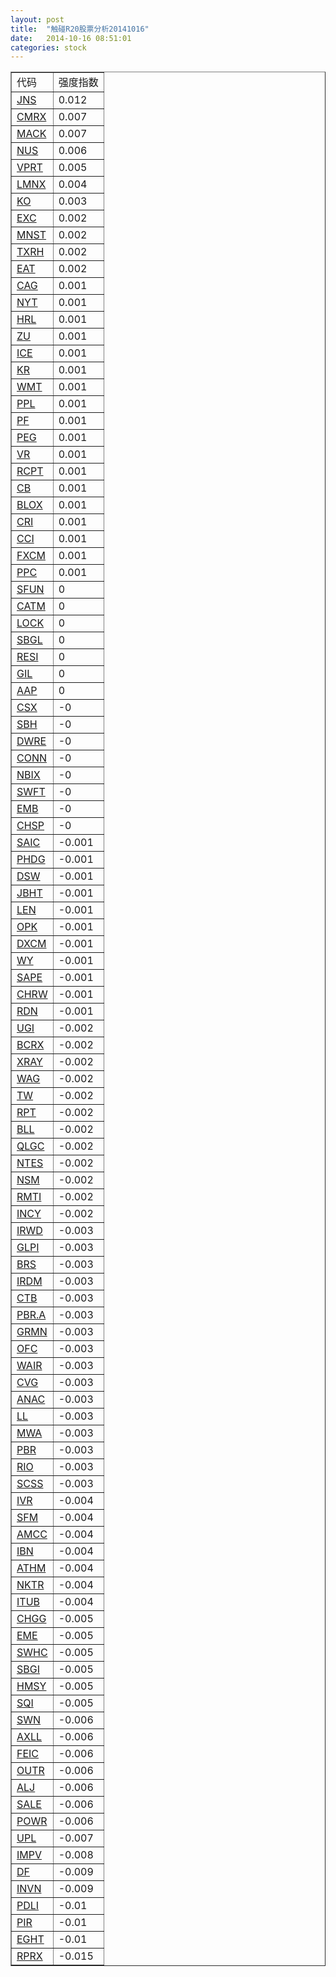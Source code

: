```yaml
---
layout: post
title:  "触碰R20股票分析20141016"
date:   2014-10-16 08:51:01
categories: stock
---
```

<table border="1">
 <tr>
 <td>代码</td>
 <td>强度指数</td>
</tr>
  <tr><td><a href="http://stock.finance.sina.com.cn/usstock/quotes/JNS.html" target="_blank">JNS</a></td><td>0.012</td></tr>
  <tr><td><a href="http://stock.finance.sina.com.cn/usstock/quotes/CMRX.html" target="_blank">CMRX</a></td><td>0.007</td></tr>
  <tr><td><a href="http://stock.finance.sina.com.cn/usstock/quotes/MACK.html" target="_blank">MACK</a></td><td>0.007</td></tr>
  <tr><td><a href="http://stock.finance.sina.com.cn/usstock/quotes/NUS.html" target="_blank">NUS</a></td><td>0.006</td></tr>
  <tr><td><a href="http://stock.finance.sina.com.cn/usstock/quotes/VPRT.html" target="_blank">VPRT</a></td><td>0.005</td></tr>
  <tr><td><a href="http://stock.finance.sina.com.cn/usstock/quotes/LMNX.html" target="_blank">LMNX</a></td><td>0.004</td></tr>
  <tr><td><a href="http://stock.finance.sina.com.cn/usstock/quotes/KO.html" target="_blank">KO</a></td><td>0.003</td></tr>
  <tr><td><a href="http://stock.finance.sina.com.cn/usstock/quotes/EXC.html" target="_blank">EXC</a></td><td>0.002</td></tr>
  <tr><td><a href="http://stock.finance.sina.com.cn/usstock/quotes/MNST.html" target="_blank">MNST</a></td><td>0.002</td></tr>
  <tr><td><a href="http://stock.finance.sina.com.cn/usstock/quotes/TXRH.html" target="_blank">TXRH</a></td><td>0.002</td></tr>
  <tr><td><a href="http://stock.finance.sina.com.cn/usstock/quotes/EAT.html" target="_blank">EAT</a></td><td>0.002</td></tr>
  <tr><td><a href="http://stock.finance.sina.com.cn/usstock/quotes/CAG.html" target="_blank">CAG</a></td><td>0.001</td></tr>
  <tr><td><a href="http://stock.finance.sina.com.cn/usstock/quotes/NYT.html" target="_blank">NYT</a></td><td>0.001</td></tr>
  <tr><td><a href="http://stock.finance.sina.com.cn/usstock/quotes/HRL.html" target="_blank">HRL</a></td><td>0.001</td></tr>
  <tr><td><a href="http://stock.finance.sina.com.cn/usstock/quotes/ZU.html" target="_blank">ZU</a></td><td>0.001</td></tr>
  <tr><td><a href="http://stock.finance.sina.com.cn/usstock/quotes/ICE.html" target="_blank">ICE</a></td><td>0.001</td></tr>
  <tr><td><a href="http://stock.finance.sina.com.cn/usstock/quotes/KR.html" target="_blank">KR</a></td><td>0.001</td></tr>
  <tr><td><a href="http://stock.finance.sina.com.cn/usstock/quotes/WMT.html" target="_blank">WMT</a></td><td>0.001</td></tr>
  <tr><td><a href="http://stock.finance.sina.com.cn/usstock/quotes/PPL.html" target="_blank">PPL</a></td><td>0.001</td></tr>
  <tr><td><a href="http://stock.finance.sina.com.cn/usstock/quotes/PF.html" target="_blank">PF</a></td><td>0.001</td></tr>
  <tr><td><a href="http://stock.finance.sina.com.cn/usstock/quotes/PEG.html" target="_blank">PEG</a></td><td>0.001</td></tr>
  <tr><td><a href="http://stock.finance.sina.com.cn/usstock/quotes/VR.html" target="_blank">VR</a></td><td>0.001</td></tr>
  <tr><td><a href="http://stock.finance.sina.com.cn/usstock/quotes/RCPT.html" target="_blank">RCPT</a></td><td>0.001</td></tr>
  <tr><td><a href="http://stock.finance.sina.com.cn/usstock/quotes/CB.html" target="_blank">CB</a></td><td>0.001</td></tr>
  <tr><td><a href="http://stock.finance.sina.com.cn/usstock/quotes/BLOX.html" target="_blank">BLOX</a></td><td>0.001</td></tr>
  <tr><td><a href="http://stock.finance.sina.com.cn/usstock/quotes/CRI.html" target="_blank">CRI</a></td><td>0.001</td></tr>
  <tr><td><a href="http://stock.finance.sina.com.cn/usstock/quotes/CCI.html" target="_blank">CCI</a></td><td>0.001</td></tr>
  <tr><td><a href="http://stock.finance.sina.com.cn/usstock/quotes/FXCM.html" target="_blank">FXCM</a></td><td>0.001</td></tr>
  <tr><td><a href="http://stock.finance.sina.com.cn/usstock/quotes/PPC.html" target="_blank">PPC</a></td><td>0.001</td></tr>
  <tr><td><a href="http://stock.finance.sina.com.cn/usstock/quotes/SFUN.html" target="_blank">SFUN</a></td><td>0</td></tr>
  <tr><td><a href="http://stock.finance.sina.com.cn/usstock/quotes/CATM.html" target="_blank">CATM</a></td><td>0</td></tr>
  <tr><td><a href="http://stock.finance.sina.com.cn/usstock/quotes/LOCK.html" target="_blank">LOCK</a></td><td>0</td></tr>
  <tr><td><a href="http://stock.finance.sina.com.cn/usstock/quotes/SBGL.html" target="_blank">SBGL</a></td><td>0</td></tr>
  <tr><td><a href="http://stock.finance.sina.com.cn/usstock/quotes/RESI.html" target="_blank">RESI</a></td><td>0</td></tr>
  <tr><td><a href="http://stock.finance.sina.com.cn/usstock/quotes/GIL.html" target="_blank">GIL</a></td><td>0</td></tr>
  <tr><td><a href="http://stock.finance.sina.com.cn/usstock/quotes/AAP.html" target="_blank">AAP</a></td><td>0</td></tr>
  <tr><td><a href="http://stock.finance.sina.com.cn/usstock/quotes/CSX.html" target="_blank">CSX</a></td><td>-0</td></tr>
  <tr><td><a href="http://stock.finance.sina.com.cn/usstock/quotes/SBH.html" target="_blank">SBH</a></td><td>-0</td></tr>
  <tr><td><a href="http://stock.finance.sina.com.cn/usstock/quotes/DWRE.html" target="_blank">DWRE</a></td><td>-0</td></tr>
  <tr><td><a href="http://stock.finance.sina.com.cn/usstock/quotes/CONN.html" target="_blank">CONN</a></td><td>-0</td></tr>
  <tr><td><a href="http://stock.finance.sina.com.cn/usstock/quotes/NBIX.html" target="_blank">NBIX</a></td><td>-0</td></tr>
  <tr><td><a href="http://stock.finance.sina.com.cn/usstock/quotes/SWFT.html" target="_blank">SWFT</a></td><td>-0</td></tr>
  <tr><td><a href="http://stock.finance.sina.com.cn/usstock/quotes/EMB.html" target="_blank">EMB</a></td><td>-0</td></tr>
  <tr><td><a href="http://stock.finance.sina.com.cn/usstock/quotes/CHSP.html" target="_blank">CHSP</a></td><td>-0</td></tr>
  <tr><td><a href="http://stock.finance.sina.com.cn/usstock/quotes/SAIC.html" target="_blank">SAIC</a></td><td>-0.001</td></tr>
  <tr><td><a href="http://stock.finance.sina.com.cn/usstock/quotes/PHDG.html" target="_blank">PHDG</a></td><td>-0.001</td></tr>
  <tr><td><a href="http://stock.finance.sina.com.cn/usstock/quotes/DSW.html" target="_blank">DSW</a></td><td>-0.001</td></tr>
  <tr><td><a href="http://stock.finance.sina.com.cn/usstock/quotes/JBHT.html" target="_blank">JBHT</a></td><td>-0.001</td></tr>
  <tr><td><a href="http://stock.finance.sina.com.cn/usstock/quotes/LEN.html" target="_blank">LEN</a></td><td>-0.001</td></tr>
  <tr><td><a href="http://stock.finance.sina.com.cn/usstock/quotes/OPK.html" target="_blank">OPK</a></td><td>-0.001</td></tr>
  <tr><td><a href="http://stock.finance.sina.com.cn/usstock/quotes/DXCM.html" target="_blank">DXCM</a></td><td>-0.001</td></tr>
  <tr><td><a href="http://stock.finance.sina.com.cn/usstock/quotes/WY.html" target="_blank">WY</a></td><td>-0.001</td></tr>
  <tr><td><a href="http://stock.finance.sina.com.cn/usstock/quotes/SAPE.html" target="_blank">SAPE</a></td><td>-0.001</td></tr>
  <tr><td><a href="http://stock.finance.sina.com.cn/usstock/quotes/CHRW.html" target="_blank">CHRW</a></td><td>-0.001</td></tr>
  <tr><td><a href="http://stock.finance.sina.com.cn/usstock/quotes/RDN.html" target="_blank">RDN</a></td><td>-0.001</td></tr>
  <tr><td><a href="http://stock.finance.sina.com.cn/usstock/quotes/UGI.html" target="_blank">UGI</a></td><td>-0.002</td></tr>
  <tr><td><a href="http://stock.finance.sina.com.cn/usstock/quotes/BCRX.html" target="_blank">BCRX</a></td><td>-0.002</td></tr>
  <tr><td><a href="http://stock.finance.sina.com.cn/usstock/quotes/XRAY.html" target="_blank">XRAY</a></td><td>-0.002</td></tr>
  <tr><td><a href="http://stock.finance.sina.com.cn/usstock/quotes/WAG.html" target="_blank">WAG</a></td><td>-0.002</td></tr>
  <tr><td><a href="http://stock.finance.sina.com.cn/usstock/quotes/TW.html" target="_blank">TW</a></td><td>-0.002</td></tr>
  <tr><td><a href="http://stock.finance.sina.com.cn/usstock/quotes/RPT.html" target="_blank">RPT</a></td><td>-0.002</td></tr>
  <tr><td><a href="http://stock.finance.sina.com.cn/usstock/quotes/BLL.html" target="_blank">BLL</a></td><td>-0.002</td></tr>
  <tr><td><a href="http://stock.finance.sina.com.cn/usstock/quotes/QLGC.html" target="_blank">QLGC</a></td><td>-0.002</td></tr>
  <tr><td><a href="http://stock.finance.sina.com.cn/usstock/quotes/NTES.html" target="_blank">NTES</a></td><td>-0.002</td></tr>
  <tr><td><a href="http://stock.finance.sina.com.cn/usstock/quotes/NSM.html" target="_blank">NSM</a></td><td>-0.002</td></tr>
  <tr><td><a href="http://stock.finance.sina.com.cn/usstock/quotes/RMTI.html" target="_blank">RMTI</a></td><td>-0.002</td></tr>
  <tr><td><a href="http://stock.finance.sina.com.cn/usstock/quotes/INCY.html" target="_blank">INCY</a></td><td>-0.002</td></tr>
  <tr><td><a href="http://stock.finance.sina.com.cn/usstock/quotes/IRWD.html" target="_blank">IRWD</a></td><td>-0.003</td></tr>
  <tr><td><a href="http://stock.finance.sina.com.cn/usstock/quotes/GLPI.html" target="_blank">GLPI</a></td><td>-0.003</td></tr>
  <tr><td><a href="http://stock.finance.sina.com.cn/usstock/quotes/BRS.html" target="_blank">BRS</a></td><td>-0.003</td></tr>
  <tr><td><a href="http://stock.finance.sina.com.cn/usstock/quotes/IRDM.html" target="_blank">IRDM</a></td><td>-0.003</td></tr>
  <tr><td><a href="http://stock.finance.sina.com.cn/usstock/quotes/CTB.html" target="_blank">CTB</a></td><td>-0.003</td></tr>
  <tr><td><a href="http://stock.finance.sina.com.cn/usstock/quotes/PBR.A.html" target="_blank">PBR.A</a></td><td>-0.003</td></tr>
  <tr><td><a href="http://stock.finance.sina.com.cn/usstock/quotes/GRMN.html" target="_blank">GRMN</a></td><td>-0.003</td></tr>
  <tr><td><a href="http://stock.finance.sina.com.cn/usstock/quotes/OFC.html" target="_blank">OFC</a></td><td>-0.003</td></tr>
  <tr><td><a href="http://stock.finance.sina.com.cn/usstock/quotes/WAIR.html" target="_blank">WAIR</a></td><td>-0.003</td></tr>
  <tr><td><a href="http://stock.finance.sina.com.cn/usstock/quotes/CVG.html" target="_blank">CVG</a></td><td>-0.003</td></tr>
  <tr><td><a href="http://stock.finance.sina.com.cn/usstock/quotes/ANAC.html" target="_blank">ANAC</a></td><td>-0.003</td></tr>
  <tr><td><a href="http://stock.finance.sina.com.cn/usstock/quotes/LL.html" target="_blank">LL</a></td><td>-0.003</td></tr>
  <tr><td><a href="http://stock.finance.sina.com.cn/usstock/quotes/MWA.html" target="_blank">MWA</a></td><td>-0.003</td></tr>
  <tr><td><a href="http://stock.finance.sina.com.cn/usstock/quotes/PBR.html" target="_blank">PBR</a></td><td>-0.003</td></tr>
  <tr><td><a href="http://stock.finance.sina.com.cn/usstock/quotes/RIO.html" target="_blank">RIO</a></td><td>-0.003</td></tr>
  <tr><td><a href="http://stock.finance.sina.com.cn/usstock/quotes/SCSS.html" target="_blank">SCSS</a></td><td>-0.003</td></tr>
  <tr><td><a href="http://stock.finance.sina.com.cn/usstock/quotes/IVR.html" target="_blank">IVR</a></td><td>-0.004</td></tr>
  <tr><td><a href="http://stock.finance.sina.com.cn/usstock/quotes/SFM.html" target="_blank">SFM</a></td><td>-0.004</td></tr>
  <tr><td><a href="http://stock.finance.sina.com.cn/usstock/quotes/AMCC.html" target="_blank">AMCC</a></td><td>-0.004</td></tr>
  <tr><td><a href="http://stock.finance.sina.com.cn/usstock/quotes/IBN.html" target="_blank">IBN</a></td><td>-0.004</td></tr>
  <tr><td><a href="http://stock.finance.sina.com.cn/usstock/quotes/ATHM.html" target="_blank">ATHM</a></td><td>-0.004</td></tr>
  <tr><td><a href="http://stock.finance.sina.com.cn/usstock/quotes/NKTR.html" target="_blank">NKTR</a></td><td>-0.004</td></tr>
  <tr><td><a href="http://stock.finance.sina.com.cn/usstock/quotes/ITUB.html" target="_blank">ITUB</a></td><td>-0.004</td></tr>
  <tr><td><a href="http://stock.finance.sina.com.cn/usstock/quotes/CHGG.html" target="_blank">CHGG</a></td><td>-0.005</td></tr>
  <tr><td><a href="http://stock.finance.sina.com.cn/usstock/quotes/EME.html" target="_blank">EME</a></td><td>-0.005</td></tr>
  <tr><td><a href="http://stock.finance.sina.com.cn/usstock/quotes/SWHC.html" target="_blank">SWHC</a></td><td>-0.005</td></tr>
  <tr><td><a href="http://stock.finance.sina.com.cn/usstock/quotes/SBGI.html" target="_blank">SBGI</a></td><td>-0.005</td></tr>
  <tr><td><a href="http://stock.finance.sina.com.cn/usstock/quotes/HMSY.html" target="_blank">HMSY</a></td><td>-0.005</td></tr>
  <tr><td><a href="http://stock.finance.sina.com.cn/usstock/quotes/SQI.html" target="_blank">SQI</a></td><td>-0.005</td></tr>
  <tr><td><a href="http://stock.finance.sina.com.cn/usstock/quotes/SWN.html" target="_blank">SWN</a></td><td>-0.006</td></tr>
  <tr><td><a href="http://stock.finance.sina.com.cn/usstock/quotes/AXLL.html" target="_blank">AXLL</a></td><td>-0.006</td></tr>
  <tr><td><a href="http://stock.finance.sina.com.cn/usstock/quotes/FEIC.html" target="_blank">FEIC</a></td><td>-0.006</td></tr>
  <tr><td><a href="http://stock.finance.sina.com.cn/usstock/quotes/OUTR.html" target="_blank">OUTR</a></td><td>-0.006</td></tr>
  <tr><td><a href="http://stock.finance.sina.com.cn/usstock/quotes/ALJ.html" target="_blank">ALJ</a></td><td>-0.006</td></tr>
  <tr><td><a href="http://stock.finance.sina.com.cn/usstock/quotes/SALE.html" target="_blank">SALE</a></td><td>-0.006</td></tr>
  <tr><td><a href="http://stock.finance.sina.com.cn/usstock/quotes/POWR.html" target="_blank">POWR</a></td><td>-0.006</td></tr>
  <tr><td><a href="http://stock.finance.sina.com.cn/usstock/quotes/UPL.html" target="_blank">UPL</a></td><td>-0.007</td></tr>
  <tr><td><a href="http://stock.finance.sina.com.cn/usstock/quotes/IMPV.html" target="_blank">IMPV</a></td><td>-0.008</td></tr>
  <tr><td><a href="http://stock.finance.sina.com.cn/usstock/quotes/DF.html" target="_blank">DF</a></td><td>-0.009</td></tr>
  <tr><td><a href="http://stock.finance.sina.com.cn/usstock/quotes/INVN.html" target="_blank">INVN</a></td><td>-0.009</td></tr>
  <tr><td><a href="http://stock.finance.sina.com.cn/usstock/quotes/PDLI.html" target="_blank">PDLI</a></td><td>-0.01</td></tr>
  <tr><td><a href="http://stock.finance.sina.com.cn/usstock/quotes/PIR.html" target="_blank">PIR</a></td><td>-0.01</td></tr>
  <tr><td><a href="http://stock.finance.sina.com.cn/usstock/quotes/EGHT.html" target="_blank">EGHT</a></td><td>-0.01</td></tr>
  <tr><td><a href="http://stock.finance.sina.com.cn/usstock/quotes/RPRX.html" target="_blank">RPRX</a></td><td>-0.015</td></tr>
</table>

